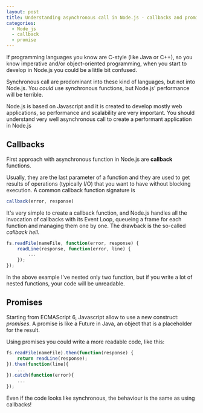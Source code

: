 ```yaml
---
layout: post
title: Understanding asynchronous call in Node.js - callbacks and promises
categories:
  - Node_js
  - callback
  - promise
---
```


If programming languages you know are C-style (like Java or C++), so you know imperative and/or object-oriented programming, when you start to develop in Node.js you could be a little bit confused.

Synchronous call are predominant into these kind of languages, but not into Node.js. You *could* use synchronous functions, but Node.js' performance will be terrible.

Node.js is based on Javascript and it is created to develop mostly web applications, so performance and scalability are very important. You should understand very well asynchronous call to create a performant application in Node.js

## Callbacks

First approach with asynchronous function in Node.js are **callback** functions.

Usually, they are the last parameter of a function and they are used to get results of operations (typically I/O) that you want to have without blocking execution. A common callback function signature is

```javascript
callback(error, response)
```

It's very simple to create a callback function, and Node.js handles all the invocation of callbacks with its Event Loop, queueing a frame for each function and managing them one by one.
The drawback is the so-called *callback hell*.

```javascript
fs.readFile(nameFile, function(error, response) {
    readLine(response, function(error, line) {
        ...
    });
});
```
In the above example I've nested only two function, but if you write a lot of nested functions, your code will be unreadable.


## Promises

Starting from ECMAScript 6, Javascript allow to use a new construct: *promises*. A promise is like a Future in Java, an object that is a placeholder for the result.

Using promises you could write a more readable code, like this:

```javascript
fs.readFile(nameFile).then(function(response) {
    return readLine(response);
}).then(function(line){
    ...
}).catch(function(error){
    ...
});
```

Even if the code looks like synchronous, the behaviour is the same as using callbacks!
